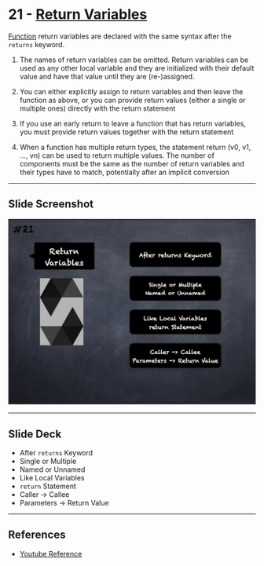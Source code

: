 # 21 - [Return Variables](Return%20Variables.md)
[Function](Functions.md) return variables are declared with the same syntax after the `returns` keyword. 

1. The names of return variables can be omitted. Return variables can be used as any other local variable and they are initialized with their default value and have that value until they are (re-)assigned.
    
2. You can either explicitly assign to return variables and then leave the function as above, or you can provide return values (either a single or multiple ones) directly with the return statement
    
3. If you use an early return to leave a function that has return variables, you must provide return values together with the return statement
    
4. When a function has multiple return types, the statement return (v0, v1, ..., vn) can be used to return multiple values. The number of components must be the same as the number of return variables and their types have to match, potentially after an implicit conversion
___
## Slide Screenshot
![021.png](../../images/2.%20Solidity%20101/021.png)
___
## Slide Deck
- After `returns` Keyword
- Single or Multiple
- Named or Unnamed
- Like Local Variables
- `return` Statement
- Caller -> Callee
- Parameters -> Return Value
___
## References
- [Youtube Reference](https://www.youtube.com/watch?v=TCl1IcGl_3I)


